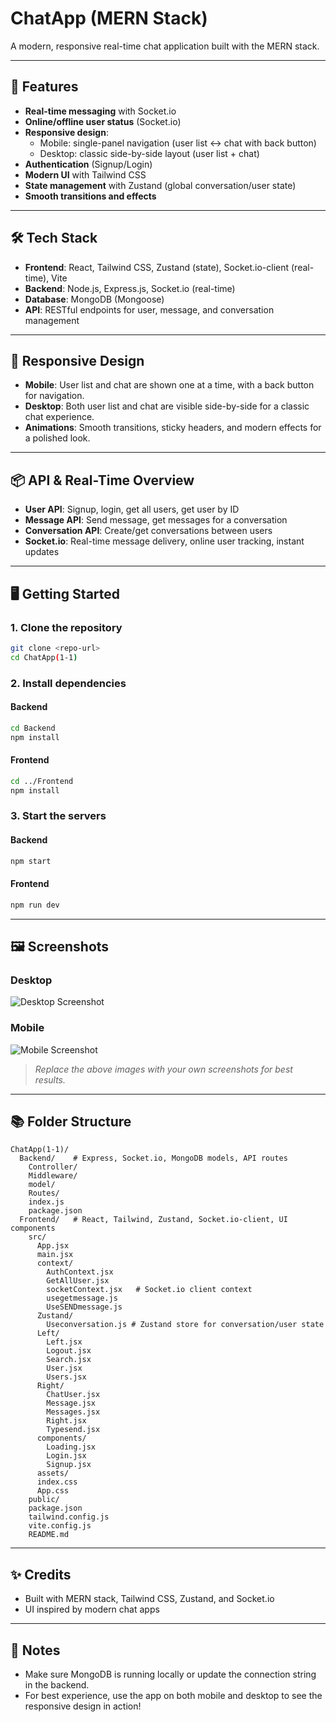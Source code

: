 # ChatApp (MERN Stack)

A modern, responsive real-time chat application built with the MERN stack.

---

## 🚀 Features
- **Real-time messaging** with Socket.io
- **Online/offline user status** (Socket.io)
- **Responsive design**: 
  - Mobile: single-panel navigation (user list <-> chat with back button)
  - Desktop: classic side-by-side layout (user list + chat)
- **Authentication** (Signup/Login)
- **Modern UI** with Tailwind CSS
- **State management** with Zustand (global conversation/user state)
- **Smooth transitions and effects**

---

## 🛠️ Tech Stack
- **Frontend**: React, Tailwind CSS, Zustand (state), Socket.io-client (real-time), Vite
- **Backend**: Node.js, Express.js, Socket.io (real-time)
- **Database**: MongoDB (Mongoose)
- **API**: RESTful endpoints for user, message, and conversation management

---

## 📱 Responsive Design
- **Mobile**: User list and chat are shown one at a time, with a back button for navigation.
- **Desktop**: Both user list and chat are visible side-by-side for a classic chat experience.
- **Animations**: Smooth transitions, sticky headers, and modern effects for a polished look.

---

## 📦 API & Real-Time Overview
- **User API**: Signup, login, get all users, get user by ID
- **Message API**: Send message, get messages for a conversation
- **Conversation API**: Create/get conversations between users
- **Socket.io**: Real-time message delivery, online user tracking, instant updates

---

## 🖥️ Getting Started

### 1. Clone the repository
```bash
git clone <repo-url>
cd ChatApp(1-1)
```

### 2. Install dependencies
#### Backend
```bash
cd Backend
npm install
```
#### Frontend
```bash
cd ../Frontend
npm install
```

### 3. Start the servers
#### Backend
```bash
npm start
```
#### Frontend
```bash
npm run dev
```

---

## 🖼️ Screenshots

### Desktop
![Desktop Screenshot](./screenshots/desktop.png)

### Mobile
![Mobile Screenshot](./screenshots/mobile.png)

> _Replace the above images with your own screenshots for best results._

---

## 📚 Folder Structure
```
ChatApp(1-1)/
  Backend/    # Express, Socket.io, MongoDB models, API routes
    Controller/
    Middleware/
    model/
    Routes/
    index.js
    package.json
  Frontend/   # React, Tailwind, Zustand, Socket.io-client, UI components
    src/
      App.jsx
      main.jsx
      context/
        AuthContext.jsx
        GetAllUser.jsx
        socketContext.jsx   # Socket.io client context
        usegetmessage.js
        UseSENDmessage.js
      Zustand/
        Useconversation.js # Zustand store for conversation/user state
      Left/
        Left.jsx
        Logout.jsx
        Search.jsx
        User.jsx
        Users.jsx
      Right/
        ChatUser.jsx
        Message.jsx
        Messages.jsx
        Right.jsx
        Typesend.jsx
      components/
        Loading.jsx
        Login.jsx
        Signup.jsx
      assets/
      index.css
      App.css
    public/
    package.json
    tailwind.config.js
    vite.config.js
    README.md
```

---

## ✨ Credits
- Built with MERN stack, Tailwind CSS, Zustand, and Socket.io
- UI inspired by modern chat apps

---

## 📢 Notes
- Make sure MongoDB is running locally or update the connection string in the backend.
- For best experience, use the app on both mobile and desktop to see the responsive design in action!
